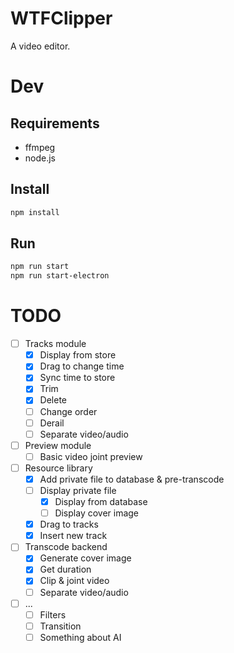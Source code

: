 # WTFClipper
A video editor.

# Dev
## Requirements
* ffmpeg
* node.js
## Install
```bash
npm install
```
## Run
```bash
npm run start
npm run start-electron
```

# TODO
- [ ] Tracks module
  - [x] Display from store
  - [x] Drag to change time
  - [x] Sync time to store
  - [x] Trim
  - [x] Delete
  - [ ] Change order
  - [ ] Derail
  - [ ] Separate video/audio
- [ ] Preview module
  - [ ] Basic video joint preview
- [ ] Resource library
  - [x] Add private file to database & pre-transcode
  - [ ] Display private file
    - [x] Display from database
    - [ ] Display cover image
  - [x] Drag to tracks
  - [x] Insert new track
- [ ] Transcode backend
  - [x] Generate cover image
  - [x] Get duration
  - [x] Clip & joint video
  - [ ] Separate video/audio
- [ ] ...
  - [ ] Filters
  - [ ] Transition
  - [ ] Something about AI
